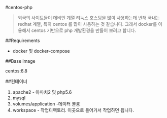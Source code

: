 #centos-php
> 외국의 사이트들이 데비안 계열 리눅스 호스팅을 많이 사용하는데 반해 국내는 redhat 계열, 특히 centos 를 많이 사용하는 것 같습니다.
그래서 docker를 이용해서 centos 기반으로 php 개발환경을 만들어 보려고 합니다.

##Requirements
- docker 및 docker-compose

##Base image

centos:6.8


##컨테이너
1. apache2 - 아파치2 및 php5.6
2. mysql
3. volumes/application -데이터 볼륨 
4. workspace - 작업디렉토리. 이곳으로 들어가서 작업하면 됩니다.
